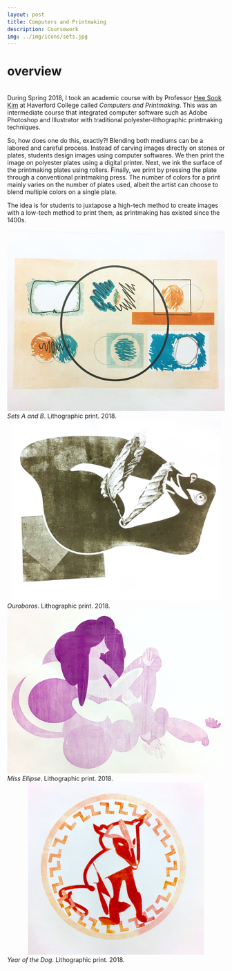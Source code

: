 ```yaml
---
layout: post
title: Computers and Printmaking
description: Coursework
img: ../img/icons/sets.jpg
---
```


# overview
<br/> During Spring 2018, I took an academic course with by Professor [Hee Sook Kim](https://www.heesookkim.com/) at Haverford College called *Computers and Printmaking*. This was an intermediate course that integrated computer software such as Adobe Photoshop and Illustrator with traditional polyester-lithographic printmaking techniques.

 So, how does one do this, exactly?! Blending both mediums can be a labored and careful process. Instead of carving images directly on stones or plates, students design images using computer softwares. We then print the image on polyester plates using a digital printer. Next, we ink the surface of the printmaking plates using rollers. Finally, we print by pressing the plate through a conventional printmaking press. The number of colors for a print mainly varies on the number of plates used, albeit the artist can choose to blend multiple colors on a single plate.

The idea is for students to juxtapose a high-tech method to create images with a low-tech method to print them, as printmaking has existed since the 1400s.

<center><div class="img_row_5">
	<img class="col three" style="height:420px;" src="../img/print/sets.jpg" alt="" />
</div></center>
<div class="col three caption">
	<i>Sets A and B</i>. Lithographic print. 2018. 
</div>

<center><div class="img_row_5">
	<img class="col three" style="height:420px;" src="../img/print/Ouroboros.jpg" alt="" />
</div></center>
<div class="col three caption">
	<i>Ouroboros</i>. Lithographic print. 2018. 
</div>

<center><div class="img_row_5">
	<img class="col three" style="height:380px;" src="../img/print/Miss_Ellipse.jpg" alt="" />
</div></center>
<div class="col three caption">
	<i>Miss Ellipse</i>. Lithographic print. 2018. 
</div>

<center><div class="img_row_6">
	<img class="col three" style="height:400px;" src="../img/print/Year_Of_The_Dog.jpg" alt="" />
</div></center>
<div class="col three caption">
	<i>Year of the Dog</i>. Lithographic print. 2018. 
</div>
